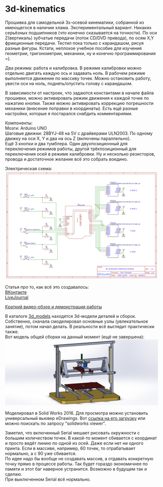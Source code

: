 
# 3d-kinematics

Прошивка для самодельной 3х-осевой кинематики, собранной из имеющегося в наличии хлама. Экспериментальный вариант. Никаких серьёзных подшипников (что конечно сказывается на точности). По оси Z(вертикаль) зубчатые передачи (лоток CD/DVD привода), по осям X,Y фрикционные передачи. Тестил пока только с карандашом, рисуя разные фигуры. Кстати, неплохое учебное пособие для изучения геометрии, тригонометрии, механики, ну и конечно программирования =).

Два режима: работа и калибровка. В режиме калибровки можно отдельно двигать каждую ось и задавать ноль. В рабочем режиме выполняется движение по массиву точек. Можно остановить работу, увести оси на ноль, поднять/опустить голову с карандашом.

В зависимости от настроек, что задаются константами в начале файла прошивки, можно активировать режим движения к каждой точке по нажатию кнопки. Также можно активировать коррекцию погрешности механики (внесение поправки в координаты). Есть ещё разные настройки, которые я постарался снабдить комментариями.

Компоненты:  
Мозги: Arduino UNO  
Шаговые движки: 28BYJ-48 на 5V с драйверами ULN2003. По одному движку на оси X, Y и два на ось Z (включены параллельно).  
Ещё 3 кнопки и два тумблера. Один двухпозиционный для переключения режимов работы, другой трёхпозиционный для переключения осей в режиме калибровки. Ну и несколько резисторов, провода и достаточное желание всё это собрать воедино.

Электрическая схема:
![Schematic_3d_kinematics_2021-10-03](/Schematic_3d_kinematics_2021-10-03.png "Schematic_3d_kinematics_2021-10-03")

Статья про то, как всё это создавалось:  
[ВКонтакте](https://vk.com/@marfikus_notes-simple-diy-3d-kinematics)  
[LiveJournal](https://marfikus.livejournal.com/19188.html)

[Краткий видео-обзор и демонстрация работы](https://youtu.be/FhWhIIZW5xA)

В каталоге [3d_models](https://github.com/marfikus/3d-kinematics/tree/master/3d_models) находятся 3d-модели деталей и сборок. Собственно, сначала смоделировал основные узлы (увлекательное занятие), потом начал делать. В реальности всё выглядит практически также.  
Вот модель общей сборки на данный момент (ещё не завершена):
![general_assembly](/3d_models/general_assembly.PNG "general_assembly")

Моделировал в Solid Works 2016. Для просмотра можно установить универсальный вьювер eDrawings. Вот [ссылка на его загрузку](https://www.edrawingsviewer.com/download-edrawings) или можно поискать по запросу "solidworks viewer".

Заметил, что включенный Serial мешает рисовать окружности с большим количеством точек. В какой-то момент сбивается с координат и просто ведёт линию по одной из осей. Даже если нет ни одного принта. Если в массиве, например, 60 точек, то отрабатывает нормально, а с 90 уже сбивается.  
По идее надо бы вообще не создавать массив, а отдавать конкретную точку прямо в процессе работы. Так будет гораздо экономичнее по памяти и этот баг наверное устранится. Возможно в будущем так и сделаю.  
При выключенном Serial всё нормально.
